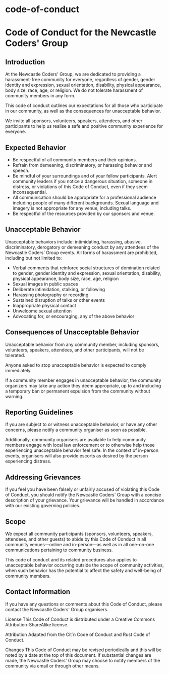 # code-of-conduct

# Code of Conduct for the Newcastle Coders' Group

## Introduction
At the Newcastle Coders' Group, we are dedicated to providing a harassment-free community for everyone, regardless of gender, gender identity and expression, sexual orientation, disability, physical appearance, body size, race, age, or religion. We do not tolerate harassment of community members in any form.

This code of conduct outlines our expectations for all those who participate in our community, as well as the consequences for unacceptable behavior.

We invite all sponsors, volunteers, speakers, attendees, and other participants to help us realise a safe and positive community experience for everyone.

## Expected Behavior

- Be respectful of all community members and their opinions.
- Refrain from demeaning, discriminatory, or harassing behavior and speech.
- Be mindful of your surroundings and of your fellow participants. Alert community leaders if you notice a dangerous situation, someone in distress, or violations of this Code of Conduct, even if they seem inconsequential.
- All communication should be appropriate for a professional audience including people of many different backgrounds. Sexual language and imagery is not appropriate for any venue, including talks.
- Be respectful of the resources provided by our sponsors and venue.

## Unacceptable Behavior

Unacceptable behaviors include: intimidating, harassing, abusive, discriminatory, derogatory or demeaning conduct by any attendees of the Newcastle Coders' Group events. All forms of harassment are prohibited, including but not limited to:

- Verbal comments that reinforce social structures of domination related to gender, gender identity and expression, sexual orientation, disability, physical appearance, body size, race, age, religion
- Sexual images in public spaces
- Deliberate intimidation, stalking, or following
- Harassing photography or recording
- Sustained disruption of talks or other events
- Inappropriate physical contact
- Unwelcome sexual attention
- Advocating for, or encouraging, any of the above behavior

## Consequences of Unacceptable Behavior

Unacceptable behavior from any community member, including sponsors, volunteers, speakers, attendees, and other participants, will not be tolerated.

Anyone asked to stop unacceptable behavior is expected to comply immediately.

If a community member engages in unacceptable behavior, the community organizers may take any action they deem appropriate, up to and including a temporary ban or permanent expulsion from the community without warning.

## Reporting Guidelines

If you are subject to or witness unacceptable behavior, or have any other concerns, please notify a community organiser as soon as possible.

Additionally, community organisers are available to help community members engage with local law enforcement or to otherwise help those experiencing unacceptable behavior feel safe. In the context of in-person events, organisers will also provide escorts as desired by the person experiencing distress.

## Addressing Grievances

If you feel you have been falsely or unfairly accused of violating this Code of Conduct, you should notify the Newcastle Coders' Group with a concise description of your grievance. Your grievance will be handled in accordance with our existing governing policies.

## Scope

We expect all community participants (sponsors, volunteers, speakers, attendees, and other guests) to abide by this Code of Conduct in all community venues—online and in-person—as well as in all one-on-one communications pertaining to community business.

This code of conduct and its related procedures also applies to unacceptable behavior occurring outside the scope of community activities, when such behavior has the potential to affect the safety and well-being of community members.

## Contact Information

If you have any questions or comments about this Code of Conduct, please contact the Newcastle Coders' Group organisers.

License
This Code of Conduct is distributed under a Creative Commons Attribution-ShareAlike license.

Attribution
Adapted from the Cit`n Code of Conduct and Rust Code of Conduct.

Changes
This Code of Conduct may be revised periodically and this will be noted by a date at the top of this document. If substantial changes are made, the Newcastle Coders' Group may choose to notify members of the community via email or through other means.
